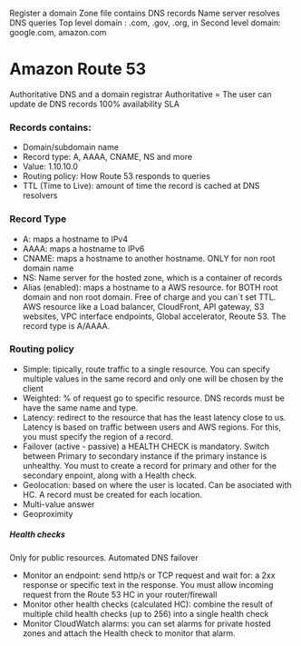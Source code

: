 
Register a domain
Zone file contains DNS records
Name server resolves DNS queries
Top level domain : .com, .gov, .org, in
Second level domain: google.com, amazon.com

# Amazon Route 53
Authoritative DNS and a domain registrar
Authoritative = The user can update de DNS records
100% availability SLA

### Records contains:
- Domain/subdomain name
- Record type: A, AAAA, CNAME, NS and more
- Value: 1.10.10.0
- Routing policy: How Route 53 responds to queries
- TTL (Time to Live): amount of time the record is cached at DNS resolvers

### Record Type
- A: maps a hostname to IPv4
- AAAA: maps a hostname to IPv6
- CNAME: maps a hostname to another hostname. ONLY for non root domain name
- NS: Name server for the hosted zone, which is a container of records
- Alias (enabled): maps a hostname to a AWS resource. for BOTH root domain and non root domain. Free of charge and you can´t set TTL. AWS resource like a Load balancer, CloudFront, API gateway, S3 websites, VPC interface endpoints, Global accelerator, Reoute 53. The record type is A/AAAA.

### Routing policy
- Simple: tipically, route traffic to a single resource. You can specify multiple values in the same record and only one will be chosen by the client
- Weighted: % of request go to specific resource. DNS records must be have the same name and type.
- Latency: redirect to the resource that has the least latency close to us. Latency is based on traffic between users and AWS regions. For this, you must specify the region of a record. 
- Failover (active - passive) a HEALTH CHECK is mandatory. Switch between Primary to secondary instance if the primary instance is unhealthy. You must to create a record for primary and other for the secondary enpoint, along with a Health check.
- Geolocation: based on where the user is located. Can be asociated with HC. A record must be created for each location.
- Multi-value answer
- Geoproximity

##### Health checks
Only for public resources. Automated DNS failover
- Monitor an endpoint: send http/s or TCP request and wait for: a 2xx response or specific text in the response. You must allow incoming request from the Route 53 HC  in your router/firewall
- Monitor other health checks (calculated HC): combine the result of multiple child health checks (up to 256) into a single health check
- Monitor CloudWatch alarms: you can set alarms for private hosted zones and attach the Health check to monitor that alarm.
